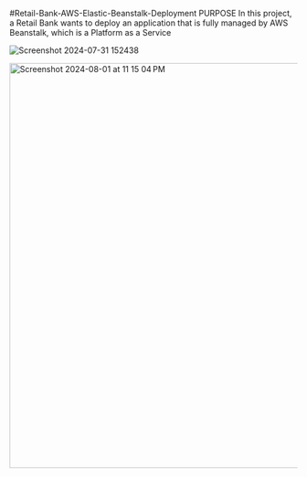 #Retail-Bank-AWS-Elastic-Beanstalk-Deployment
PURPOSE
In this project, a Retail Bank wants to deploy an application that is fully managed by AWS Beanstalk, which is a Platform as a Service

![Screenshot 2024-07-31 152438](https://github.com/user-attachments/assets/552c8ddf-49b4-448c-9378-26cd51ffbe39)

<img width="709" alt="Screenshot 2024-08-01 at 11 15 04 PM" src="https://github.com/user-attachments/assets/2a304601-d4fe-4e2f-86bb-087f51b9dfd2">



